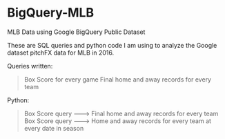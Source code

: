 # BigQuery-MLB
MLB Data using Google BigQuery Public Dataset

These are SQL queries and python code I am using to analyze the Google dataset pitchFX data for MLB in 2016.

Queries written:
> Box Score for every game
> Final home and away records for every team

Python:
> Box Score query ---> Final home and away records for every team
> Box Score query ---> Home and away records for every team at every date in season
